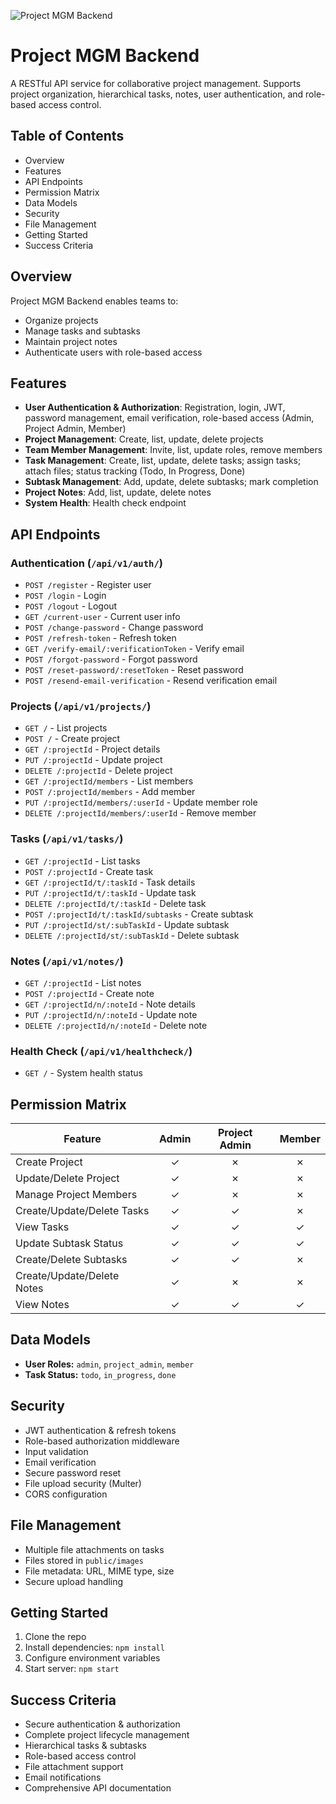![Project MGM Backend](https://img.shields.io/badge/Project%20MGM%20Backend-v1.0.0-blue)

# Project MGM Backend

A RESTful API service for collaborative project management. Supports project organization, hierarchical tasks, notes, user authentication, and role-based access control.

## Table of Contents

- Overview
- Features
- API Endpoints
- Permission Matrix
- Data Models
- Security
- File Management
- Getting Started
- Success Criteria

## Overview

Project MGM Backend enables teams to:

- Organize projects
- Manage tasks and subtasks
- Maintain project notes
- Authenticate users with role-based access

## Features

- **User Authentication & Authorization**: Registration, login, JWT, password management, email verification, role-based access (Admin, Project Admin, Member)
- **Project Management**: Create, list, update, delete projects
- **Team Member Management**: Invite, list, update roles, remove members
- **Task Management**: Create, list, update, delete tasks; assign tasks; attach files; status tracking (Todo, In Progress, Done)
- **Subtask Management**: Add, update, delete subtasks; mark completion
- **Project Notes**: Add, list, update, delete notes
- **System Health**: Health check endpoint

## API Endpoints

### Authentication (`/api/v1/auth/`)

- `POST /register` - Register user
- `POST /login` - Login
- `POST /logout` - Logout
- `GET /current-user` - Current user info
- `POST /change-password` - Change password
- `POST /refresh-token` - Refresh token
- `GET /verify-email/:verificationToken` - Verify email
- `POST /forgot-password` - Forgot password
- `POST /reset-password/:resetToken` - Reset password
- `POST /resend-email-verification` - Resend verification email

### Projects (`/api/v1/projects/`)

- `GET /` - List projects
- `POST /` - Create project
- `GET /:projectId` - Project details
- `PUT /:projectId` - Update project
- `DELETE /:projectId` - Delete project
- `GET /:projectId/members` - List members
- `POST /:projectId/members` - Add member
- `PUT /:projectId/members/:userId` - Update member role
- `DELETE /:projectId/members/:userId` - Remove member

### Tasks (`/api/v1/tasks/`)

- `GET /:projectId` - List tasks
- `POST /:projectId` - Create task
- `GET /:projectId/t/:taskId` - Task details
- `PUT /:projectId/t/:taskId` - Update task
- `DELETE /:projectId/t/:taskId` - Delete task
- `POST /:projectId/t/:taskId/subtasks` - Create subtask
- `PUT /:projectId/st/:subTaskId` - Update subtask
- `DELETE /:projectId/st/:subTaskId` - Delete subtask

### Notes (`/api/v1/notes/`)

- `GET /:projectId` - List notes
- `POST /:projectId` - Create note
- `GET /:projectId/n/:noteId` - Note details
- `PUT /:projectId/n/:noteId` - Update note
- `DELETE /:projectId/n/:noteId` - Delete note

### Health Check (`/api/v1/healthcheck/`)

- `GET /` - System health status

## Permission Matrix

| Feature                    | Admin | Project Admin | Member |
| -------------------------- | :---: | :-----------: | :----: |
| Create Project             |   ✓   |       ✗       |   ✗    |
| Update/Delete Project      |   ✓   |       ✗       |   ✗    |
| Manage Project Members     |   ✓   |       ✗       |   ✗    |
| Create/Update/Delete Tasks |   ✓   |       ✓       |   ✗    |
| View Tasks                 |   ✓   |       ✓       |   ✓    |
| Update Subtask Status      |   ✓   |       ✓       |   ✓    |
| Create/Delete Subtasks     |   ✓   |       ✓       |   ✗    |
| Create/Update/Delete Notes |   ✓   |       ✗       |   ✗    |
| View Notes                 |   ✓   |       ✓       |   ✓    |

## Data Models

- **User Roles:** `admin`, `project_admin`, `member`
- **Task Status:** `todo`, `in_progress`, `done`

## Security

- JWT authentication & refresh tokens
- Role-based authorization middleware
- Input validation
- Email verification
- Secure password reset
- File upload security (Multer)
- CORS configuration

## File Management

- Multiple file attachments on tasks
- Files stored in `public/images`
- File metadata: URL, MIME type, size
- Secure upload handling

## Getting Started

1. Clone the repo
2. Install dependencies: `npm install`
3. Configure environment variables
4. Start server: `npm start`

## Success Criteria

- Secure authentication & authorization
- Complete project lifecycle management
- Hierarchical tasks & subtasks
- Role-based access control
- File attachment support
- Email notifications
- Comprehensive API documentation

